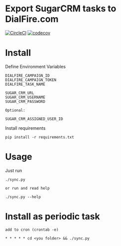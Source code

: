 # Export SugarCRM tasks to DialFire.com

[![CircleCI](https://circleci.com/gh/AlekseyMolchanov/sugarcrm_dialfire.svg?style=svg)](https://circleci.com/gh/AlekseyMolchanov/sugarcrm_dialfire)
[![codecov](https://codecov.io/gh/AlekseyMolchanov/sugarcrm_dialfire/branch/master/graph/badge.svg)](https://codecov.io/gh/AlekseyMolchanov/sugarcrm_dialfire)


# Install

Define Environment Variables

    DIALFIRE_CAMPAIGN_ID
    DIALFIRE_CAMPAIGN_TOKEN
    DIALFIRE_TASK_NAME

    SUGAR_CRM_URL
    SUGAR_CRM_USERNAME
    SUGAR_CRM_PASSWORD

    Optional:

    SUGAR_CRM_ASSIGNED_USER_ID

Install requirements
    
    pip install -r requirements.txt
    	
# Usage

Just run 

    ./sync.py

    or run and read help
    
    ./sync.py --help

# Install as periodic task

    add to cron (crontab -e)

    * * * * * cd <you folder> && ./sync.py

